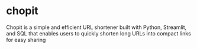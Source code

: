 # chopit
Chopit is a simple and efficient URL shortener built with Python, Streamlit, and SQL that enables users to quickly shorten long URLs into compact links for easy sharing
